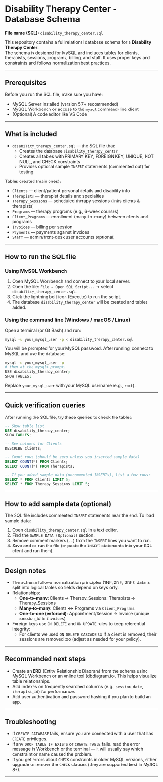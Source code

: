 # Disability Therapy Center - Database Schema

**File name (SQL):** `disability_therapy_center.sql`

This repository contains a full relational database schema for a **Disability Therapy Center**.  
The schema is designed for MySQL and includes tables for clients, therapists, sessions, programs, billing, and staff. It uses proper keys and constraints and follows normalization best practices.

---

## Prerequisites

Before you run the SQL file, make sure you have:

- MySQL Server installed (version 5.7+ recommended)  
- MySQL Workbench or access to the `mysql` command-line client  
- (Optional) A code editor like VS Code

---

## What is included

- `disability_therapy_center.sql` — the SQL file that:
  - Creates the database `disability_therapy_center`
  - Creates all tables with PRIMARY KEY, FOREIGN KEY, UNIQUE, NOT NULL, and CHECK constraints
  - Provides optional sample `INSERT` statements (commented out) for testing

Tables created (main ones):

- `Clients` — client/patient personal details and disability info  
- `Therapists` — therapist details and specialties  
- `Therapy_Sessions` — scheduled therapy sessions (links clients & therapists)  
- `Programs` — therapy programs (e.g., 6-week courses)  
- `Client_Programs` — enrollment (many-to-many) between clients and programs  
- `Invoices` — billing per session  
- `Payments` — payments against invoices  
- `Staff` — admin/front-desk user accounts (optional)

---

## How to run the SQL file

### Using MySQL Workbench
1. Open MySQL Workbench and connect to your local server.  
2. Open the file: `File → Open SQL Script...` → select `disability_therapy_center.sql`.  
3. Click the lightning bolt icon (Execute) to run the script.  
4. The database `disability_therapy_center` will be created and tables added.

### Using the command line (Windows / macOS / Linux)
Open a terminal (or Git Bash) and run:

```bash
mysql -u your_mysql_user -p < disability_therapy_center.sql
```

You will be prompted for your MySQL password. After running, connect to MySQL and use the database:

```bash
mysql -u your_mysql_user -p
# then at the mysql> prompt:
USE disability_therapy_center;
SHOW TABLES;
```

Replace `your_mysql_user` with your MySQL username (e.g., `root`).

---

## Quick verification queries

After running the SQL file, try these queries to check the tables:

```sql
-- Show table list
USE disability_therapy_center;
SHOW TABLES;

-- See columns for Clients
DESCRIBE Clients;

-- Count rows (should be zero unless you inserted sample data)
SELECT COUNT(*) FROM Clients;
SELECT COUNT(*) FROM Therapists;

-- If you added sample data (uncommented INSERTs), list a few rows:
SELECT * FROM Clients LIMIT 5;
SELECT * FROM Therapy_Sessions LIMIT 5;
```

---

## How to add sample data (optional)

The SQL file includes commented `INSERT` statements near the end. To load sample data:

1. Open `disability_therapy_center.sql` in a text editor.  
2. Find the `SAMPLE DATA (Optional)` section.  
3. Remove comment markers (`--`) from the `INSERT` lines you want to run.  
4. Save and re-run the file (or paste the `INSERT` statements into your SQL client and run them).

---

## Design notes

- The schema follows normalization principles (1NF, 2NF, 3NF): data is split into logical tables so fields depend on keys only.  
- Relationships:
  - **One-to-many**: Clients → Therapy_Sessions; Therapists → Therapy_Sessions  
  - **Many-to-many**: Clients ↔ Programs via `Client_Programs`  
  - **One-to-one (enforced)**: Appointment/Session → Invoice (unique session_id in `Invoices`)  
- Foreign keys use `ON DELETE` and `ON UPDATE` rules to keep referential integrity:
  - For clients we used `ON DELETE CASCADE` so if a client is removed, their sessions are removed too (adjust as needed for your policy).

---

## Recommended next steps

- Create an **ERD** (Entity Relationship Diagram) from the schema using MySQL Workbench or an online tool (dbdiagram.io). This helps visualize table relationships.  
- Add indexes on frequently searched columns (e.g., `session_date`, `therapist_id`) for performance.  
- Add user authentication and password hashing if you plan to build an app.

---

## Troubleshooting

- If `CREATE DATABASE` fails, ensure you are connected with a user that has `CREATE` privileges.  
- If any `DROP TABLE IF EXISTS` or `CREATE TABLE` fails, read the error message in Workbench or the terminal — it will usually say which constraint or name caused the problem.
- If you get errors about `CHECK` constraints in older MySQL versions, either upgrade or remove the `CHECK` clauses (they are supported best in MySQL 8+).

---